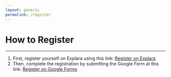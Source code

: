 ```yaml
---
layout: generic
permalink: /register
---
```

# How to Register
---
1.  First, register yourself on Explara using this link: [Register on Explara](https://in.explara.com/e/ieee-ahcssc-2019)
2.  Then, complete the registration by submitting the Google Form at this link: [Register on Google Forms](https://docs.google.com/forms/d/e/1FAIpQLSeSt2gem_6VlNP7lnNpY7K0wfUjBduglLqYTceiG4pY7yWPjA/viewform?usp=sf_link)
